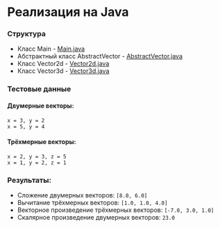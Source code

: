 # Реализация на Java

### Структура

- Класс Main - [Main.java](src/com/technoserv/AbstractVector/Main.java "Main.java")
- Абстрактный класс AbstractVector - [AbstractVector.java](src/com/technoserv/AbstractVector/AbstractVector.java "AbstractVector.java")
- Класс Vector2d - [Vector2d.java](src/com/technoserv/AbstractVector/Vector2d.java "Vector2d.java")
- Класс Vector3d - [Vector3d.java](src/com/technoserv/AbstractVector/Vector3d.java "Vector3d.java")

### Тестовые данные

#### Двумерные векторы:

```
x = 3, y = 2
x = 5, y = 4
```

#### Трёхмерные векторы:

```
x = 2, y = 3, z = 5
x = 1, y = 2, z = 1
```

### Результаты:

- Сложение двумерных векторов: `[8.0, 6.0]`
- Вычитание трёхмерных векторов: `[1.0, 1.0, 4.0]`
- Векторное произведение трёхмерных векторов: `[-7.0, 3.0, 1.0]`
- Скалярное произведение двумерных векторов: `23.0`